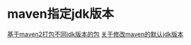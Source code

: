 # maven指定jdk版本

[基于maven2打包不同jdk版本的包](http://blueram.iteye.com/blog/1611372)
[关于修改maven的默认jdk版本](https://blog.csdn.net/Aaron_80726/article/details/79016086)
